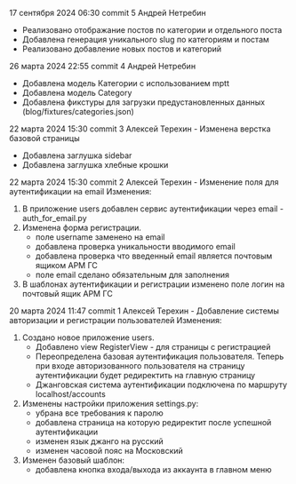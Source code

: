 17 сентября 2024 06:30 commit 5 Андрей Нетребин 
- Реализовано отображание постов по категории и отдельного поста
- Добавлена генерация уникального slug по категориям и постам
- Реализовано добавление новых постов и категорий

26 марта 2024 22:55 commit 4 Андрей Нетребин 
- Добавлена модель Категории с использованием mptt
- Добавлена модель Category
- Добавлена фикстуры для загрузки предустановленных данных (blog/fixtures/categories.json)

  
22 марта 2024 15:30 commit 3 Алексей Терехин - Изменена верстка базовой страницы
- Добавлена заглушка sidebar
- Добавлена заглушка хлебные крошки


22 марта 2024 15:30 commit 2 Алексей Терехин - Изменение поля для аутентификации на email
Изменения:
1. В приложение users добавлен сервис аутентификации через email - auth_for_email.py 
2. Изменена форма регистрации.
	- поле username заменено на email
	- добавлена проверка уникальности вводимого email
	- добавлена проверка что введенный email является почтовым ящиком АРМ ГС
	- поле email сделано обязательным для заполнения
3. В шаблонах аутентификации и регистрации изменено поле логин на почтовый ящик АРМ ГС


20 марта 2024 11:47 commit 1 Алексей Терехин - Добавление системы авторизации и регистрации пользователей
Изменения:
1. Создано новое приложение users.
	- Добавлено view RegisterView - для страницы с регистрацией
	- Переопределена базовая аутентификация пользователя. Теперь при входе авторизованного пользователя на страницу аутентификации будет редиректить на главную страницу
	- Джанговская система аутентификации подключена по маршруту localhost/accounts
2. Изменены настройки приложения settings.py:
	- убрана все требования к паролю
	- добавлена страница на которую редиректит после успешной аутентификации
	- изменен язык джанго на русский
	- изменен часовой пояс на Московский
3. Изменен базовый шаблон:
	- добавлена кнопка входа/выхода из аккаунта в главном меню





